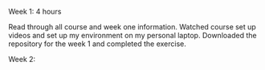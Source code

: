 Week 1: 4 hours 

Read through all course and week one information. Watched course set up videos and set up my environment on my personal
laptop. Downloaded the repository for the week 1 and completed the exercise. 

Week 2:
